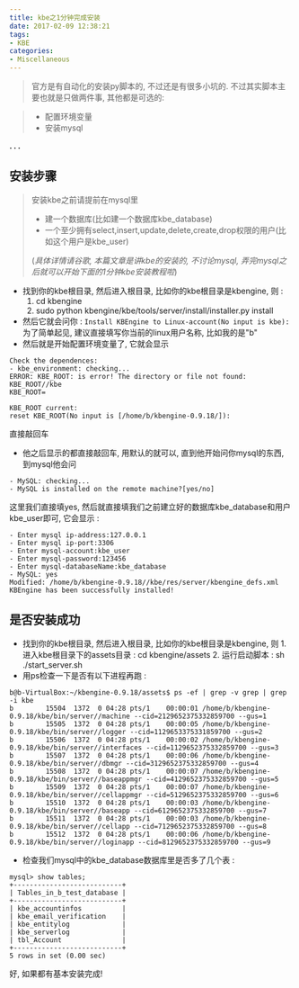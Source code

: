 ```yaml
---
title: kbe之1分钟完成安装
date: 2017-02-09 12:38:21
tags:
- KBE
categories:
- Miscellaneous
---
```


> 官方是有自动化的安装py脚本的, 不过还是有很多小坑的.
不过其实脚本主要也就是只做两件事, 其他都是可选的: 

> - 配置环境变量
> - 安装mysql


**. . .**<!-- more -->

## **安装步骤**
> 安装kbe之前请提前在mysql里
> 
> - 建一个数据库(比如建一个数据库kbe_database)
> - 一个至少拥有select,insert,update,delete,create,drop权限的用户(比如这个用户是kbe_user)
> 
> (*具体详情请谷歌, 本篇文章是讲kbe的安装的, 不讨论mysql, 弄完mysql之后就可以开始下面的1分钟kbe安装教程啦*)

- 找到你的kbe根目录, 然后进入根目录, 比如你的kbe根目录是kbengine, 则 : 
	 1. cd kbengine
	 2. sudo python kbengine/kbe/tools/server/install/installer.py install
- 然后它就会问你 : 
 ` Install KBEngine to Linux-account(No input is kbe): `
	 为了简单起见, 建议直接填写你当前的linux用户名称, 比如我的是"b"
- 然后就是开始配置环境变量了, 它就会显示

```
Check the dependences:
- kbe_environment: checking...
ERROR: KBE_ROOT: is error! The directory or file not found:
KBE_ROOT//kbe
KBE_ROOT=

KBE_ROOT current: 
reset KBE_ROOT(No input is [/home/b/kbengine-0.9.18/]):
```
直接敲回车

- 他之后显示的都直接敲回车, 用默认的就可以, 直到他开始问你mysql的东西, 到mysql他会问

```
- MySQL: checking...
- MySQL is installed on the remote machine?[yes/no]
```
这里我们直接填yes, 然后就直接填我们之前建立好的数据库kbe_database和用户kbe_user即可, 它会显示 : 

```
- Enter mysql ip-address:127.0.0.1
- Enter mysql ip-port:3306
- Enter mysql-account:kbe_user
- Enter mysql-password:123456
- Enter mysql-databaseName:kbe_database
- MySQL: yes
Modified: /home/b/kbengine-0.9.18//kbe/res/server/kbengine_defs.xml
KBEngine has been successfully installed!

```

## **是否安装成功**

- 找到你的kbe根目录, 然后进入根目录, 比如你的kbe根目录是kbengine, 则
	  1. 进入kbe根目录下的assets目录 : cd kbengine/assets
	  2. 运行启动脚本 : sh ./start_server.sh 
- 用ps检查一下是否有以下进程再跑 : 
 
```
b@b-VirtualBox:~/kbengine-0.9.18/assets$ ps -ef | grep -v grep | grep -i kbe
b        15504  1372  0 04:28 pts/1    00:00:01 /home/b/kbengine-0.9.18/kbe/bin/server//machine --cid=2129652375332859700 --gus=1
b        15505  1372  0 04:28 pts/1    00:00:05 /home/b/kbengine-0.9.18/kbe/bin/server//logger --cid=1129653375331859700 --gus=2
b        15506  1372  0 04:28 pts/1    00:00:02 /home/b/kbengine-0.9.18/kbe/bin/server//interfaces --cid=1129652375332859700 --gus=3
b        15507  1372  0 04:28 pts/1    00:00:06 /home/b/kbengine-0.9.18/kbe/bin/server//dbmgr --cid=3129652375332859700 --gus=4
b        15508  1372  0 04:28 pts/1    00:00:07 /home/b/kbengine-0.9.18/kbe/bin/server//baseappmgr --cid=4129652375332859700 --gus=5
b        15509  1372  0 04:28 pts/1    00:00:07 /home/b/kbengine-0.9.18/kbe/bin/server//cellappmgr --cid=5129652375332859700 --gus=6
b        15510  1372  0 04:28 pts/1    00:00:03 /home/b/kbengine-0.9.18/kbe/bin/server//baseapp --cid=6129652375332859700 --gus=7
b        15511  1372  0 04:28 pts/1    00:00:03 /home/b/kbengine-0.9.18/kbe/bin/server//cellapp --cid=7129652375332859700 --gus=8
b        15512  1372  0 04:28 pts/1    00:00:06 /home/b/kbengine-0.9.18/kbe/bin/server//loginapp --cid=8129652375332859700 --gus=9

```

- 检查我们mysql中的kbe_database数据库里是否多了几个表 : 
 

```
mysql> show tables;
+---------------------------+
| Tables_in_b_test_database |
+---------------------------+
| kbe_accountinfos          |
| kbe_email_verification    |
| kbe_entitylog             |
| kbe_serverlog             |
| tbl_Account               |
+---------------------------+
5 rows in set (0.00 sec)

```
好, 如果都有基本安装完成!
